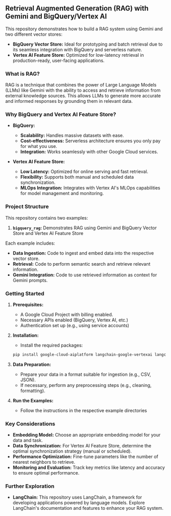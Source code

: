 ## Retrieval Augmented Generation (RAG) with Gemini and BigQuery/Vertex AI

This repository demonstrates how to build a RAG system using Gemini and two different vector stores:

* **BigQuery Vector Store:** Ideal for prototyping and batch retrieval due to its seamless integration with BigQuery and serverless nature.
* **Vertex AI Feature Store:** Optimized for low-latency retrieval in production-ready, user-facing applications.

### What is RAG?

RAG is a technique that combines the power of Large Language Models (LLMs) like Gemini with the ability to access and retrieve information from external knowledge sources. This allows LLMs to generate more accurate and informed responses by grounding them in relevant data.

### Why BigQuery and Vertex AI Feature Store?

* **BigQuery:**
    * **Scalability:** Handles massive datasets with ease.
    * **Cost-effectiveness:** Serverless architecture ensures you only pay for what you use.
    * **Integration:**  Works seamlessly with other Google Cloud services.

* **Vertex AI Feature Store:**
    * **Low Latency:** Optimized for online serving and fast retrieval.
    * **Flexibility:** Supports both manual and scheduled data synchronization.
    * **MLOps Integration:**  Integrates with Vertex AI's MLOps capabilities for model management and monitoring.

### Project Structure

This repository contains two examples:

1. **`bigquery_rag`:** Demonstrates RAG using Gemini and BigQuery Vector Store and Vertex AI Feature Store

Each example includes:

* **Data Ingestion:** Code to ingest and embed data into the respective vector store.
* **Retrieval:** Code to perform semantic search and retrieve relevant information.
* **Gemini Integration:** Code to use retrieved information as context for Gemini prompts.

### Getting Started

1. **Prerequisites:**
    * A Google Cloud Project with billing enabled.
    * Necessary APIs enabled (BigQuery, Vertex AI, etc.)
    * Authentication set up (e.g., using service accounts)

2. **Installation:**
    * Install the required packages:
    ```bash
    pip install google-cloud-aiplatform langchain-google-vertexai langchain-google-community[featurestore] google-cloud-bigquery
    ```

3. **Data Preparation:**
    * Prepare your data in a format suitable for ingestion (e.g., CSV, JSON).
    * If necessary, perform any preprocessing steps (e.g., cleaning, formatting).

4. **Run the Examples:**
    * Follow the instructions in the respective example directories

### Key Considerations

* **Embedding Model:** Choose an appropriate embedding model for your data and task.
* **Data Synchronization:** For Vertex AI Feature Store, determine the optimal synchronization strategy (manual or scheduled).
* **Performance Optimization:** Fine-tune parameters like the number of nearest neighbors to retrieve.
* **Monitoring and Evaluation:** Track key metrics like latency and accuracy to ensure optimal performance.

### Further Exploration

* **LangChain:** This repository uses LangChain, a framework for developing applications powered by language models. Explore LangChain's documentation and features to enhance your RAG system.
